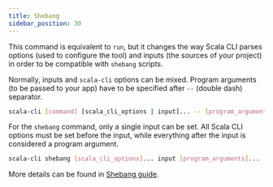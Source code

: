 ```yaml
---
title: Shebang
sidebar_position: 30
---
```


This command is equivalent to `run`, but it changes the way Scala CLI parses options (used to configure the tool) and
inputs (the sources of your project) in order to be compatible with `shebang` scripts.

Normally, inputs and `scala-cli` options can be mixed. Program arguments (to be passed to your app) have to be specified
after `--` (double dash) separator.

```bash ignore
scala-cli [command] [scala_cli_options | input]... -- [program_arguments]...
```

For the `shebang` command, only a single input can be set. All Scala CLI options must be set before
the input, while everything after the input is considered a program argument.

```bash ignore
scala-cli shebang [scala_cli_options]... input [program_arguments]...
```

More details can be found in [Shebang guide](../guides/shebang).

